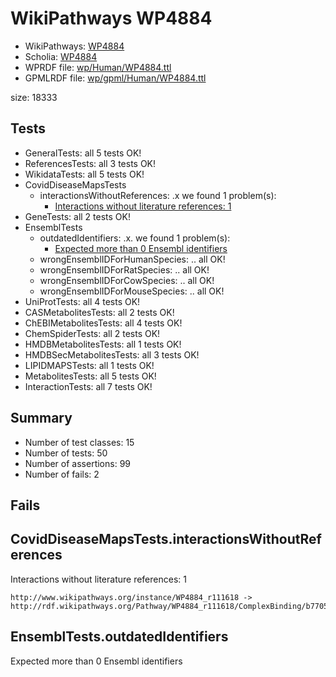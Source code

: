 # WikiPathways WP4884

* WikiPathways: [WP4884](https://identifiers.org/wikipathways:WP4884)
* Scholia: [WP4884](https://scholia.toolforge.org/wikipathways/WP4884)
* WPRDF file: [wp/Human/WP4884.ttl](../wp/Human/WP4884.ttl)
* GPMLRDF file: [wp/gpml/Human/WP4884.ttl](../wp/gpml/Human/WP4884.ttl)

size: 18333
## Tests
* GeneralTests: all 5 tests OK!
* ReferencesTests: all 3 tests OK!
* WikidataTests: all 5 tests OK!
* CovidDiseaseMapsTests
    * interactionsWithoutReferences: .x we found 1 problem(s):
        * [Interactions without literature references: 1](#2e29592f)
* GeneTests: all 2 tests OK!
* EnsemblTests
    * outdatedIdentifiers: .x. we found 1 problem(s):
        * [Expected more than 0 Ensembl identifiers](#f44398b7)
    * wrongEnsemblIDForHumanSpecies: .. all OK!
    * wrongEnsemblIDForRatSpecies: .. all OK!
    * wrongEnsemblIDForCowSpecies: .. all OK!
    * wrongEnsemblIDForMouseSpecies: .. all OK!
* UniProtTests: all 4 tests OK!
* CASMetabolitesTests: all 2 tests OK!
* ChEBIMetabolitesTests: all 4 tests OK!
* ChemSpiderTests: all 2 tests OK!
* HMDBMetabolitesTests: all 1 tests OK!
* HMDBSecMetabolitesTests: all 3 tests OK!
* LIPIDMAPSTests: all 1 tests OK!
* MetabolitesTests: all 5 tests OK!
* InteractionTests: all 7 tests OK!


## Summary

* Number of test classes: 15
* Number of tests: 50
* Number of assertions: 99
* Number of fails: 2

## Fails

<a name="2e29592f" />

## CovidDiseaseMapsTests.interactionsWithoutReferences

Interactions without literature references: 1
```
http://www.wikipathways.org/instance/WP4884_r111618 -> http://rdf.wikipathways.org/Pathway/WP4884_r111618/ComplexBinding/b7705

```
<a name="f44398b7" />

## EnsemblTests.outdatedIdentifiers

Expected more than 0 Ensembl identifiers
